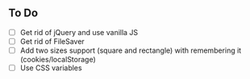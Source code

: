 ## To Do
- [ ] Get rid of jQuery and use vanilla JS
- [ ] Get rid of FileSaver
- [ ] Add two sizes support (square and rectangle) with remembering it (cookies/localStorage)
- [ ] Use CSS variables
